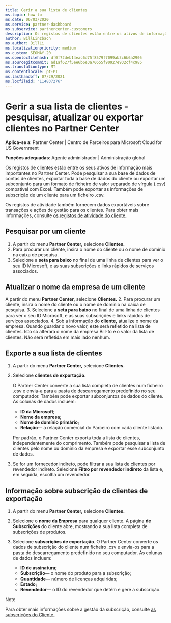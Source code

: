 ```yaml
---
title: Gerir a sua lista de clientes
ms.topic: how-to
ms.date: 06/03/2020
ms.service: partner-dashboard
ms.subservice: partnercenter-customers
description: Os registos de clientes estão entre os ativos de informação mais importantes. Saiba como ver, pesquisar, atualizar, & informações de exportação na sua lista de clientes do Partner Center.
author: BillLinzbach
ms.author: BillLi
ms.localizationpriority: medium
ms.custom: SEOMAY.20
ms.openlocfilehash: df0f72deb14eac6d75f8579f7099ab3c6b6a2905
ms.sourcegitcommit: ad1af627f5ee6b6e3a70655f90927e932cf4c985
ms.translationtype: MT
ms.contentlocale: pt-PT
ms.lasthandoff: 07/29/2021
ms.locfileid: "114837276"
---
```

# <a name="manage-your-customer-list---search-update-or-export-customers-in-partner-center"></a>Gerir a sua lista de clientes - pesquisar, atualizar ou exportar clientes no Partner Center

**Aplica-se a**: Partner Center | Centro de Parceiros para Microsoft Cloud for US Government

**Funções adequadas**: Agente administrador | Administração global

Os registos de clientes estão entre os seus ativos de informação mais importantes no Partner Center. Pode pesquisar a sua base de dados de contas de clientes, exportar toda a base de dados do cliente ou exportar um subconjunto para um formato de ficheiro de valor separado de vírgula (.csv) compatível com Excel. Também pode exportar as informações de subscrição de um cliente para um ficheiro .csv.

Os registos de atividade também fornecem dados exportáveis sobre transações e ações de gestão para os clientes. Para obter mais informações, consulte [os registos de atividade do cliente.](activity-logs.md)

## <a name="search-for-a-customer"></a>Pesquisar por um cliente

1. A partir do menu **Partner Center,** selecione **Clientes.**
2. Para procurar um cliente, insira o nome do cliente ou o nome de domínio na caixa de pesquisa.
3. Selecione a **seta para baixo** no final de uma linha de clientes para ver o seu ID Microsoft, e as suas subscrições e links rápidos de serviços associados.

## <a name="update-a-customers-company-name"></a>Atualizar o nome da empresa de um cliente

A partir do menu **Partner Center,** selecione **Clientes.**
2. Para procurar um cliente, insira o nome do cliente ou o nome de domínio na caixa de pesquisa.
3. Selecione a **seta para baixo** no final de uma linha de clientes para ver o seu ID Microsoft, e as suas subscrições e links rápidos de serviços associados.
4. Sob a informação do **cliente,** atualize o nome da empresa. Quando guardar o novo valor, este será refletido na lista de clientes. Isto só alterará o nome da empresa Bill-to e o valor da lista de clientes. Não será refletida em mais lado nenhum.

## <a name="export-your-customer-list"></a>Exporte a sua lista de clientes

1. A partir do menu **Partner Center,** selecione **Clientes.**
2. Selecione **clientes de exportação.**

   O Partner Center converte a sua lista completa de clientes num ficheiro .csv e envia-a para a pasta de descarregamento predefinido no seu computador. Também pode exportar subconjuntos de dados do cliente. As colunas de dados incluem:

   - **ID da Microsoft;**
   - **Nome da empresa;**
   - **Nome de domínio primário;**
   - **Relação**— a relação comercial do Parceiro com cada cliente listado.

    Por padrão, o Partner Center exporta toda a lista de clientes, independentemente do comprimento. Também pode pesquisar a lista de clientes pelo nome ou domínio da empresa e exportar esse subconjunto de dados.

3. Se for um fornecedor indireto, pode filtrar a sua lista de clientes por revendedor indireto. Selecione **Filtro por revendedor indireto** da lista e, em seguida, escolha um revendedor.


## <a name="export-customer-subscription-information"></a>Informação sobre subscrição de clientes de exportação

1. A partir do menu **Partner Center,** selecione **Clientes.**

2. Selecione o **nome da Empresa** para qualquer cliente. A página **de Subscrições** do cliente abre, mostrando a sua lista completa de subscrições de produtos.

3. Selecione **subscrições de exportação**. O Partner Center converte os dados de subscrição do cliente num ficheiro .csv e envia-os para a pasta de descarregamento predefinido no seu computador. As colunas de dados incluem:
   - **ID de assinatura;**
   - **Subscrição**— o nome do produto para a subscrição;
   - **Quantidade**— número de licenças adquiridas;
   - **Estado;**
   - **Revendedor**— o ID do revendedor que detém e gere a subscrição.

> [!NOTE]  
> Para obter mais informações sobre a gestão da subscrição, consulte [as subscrições do Cliente.](customer-subscriptions.md)
